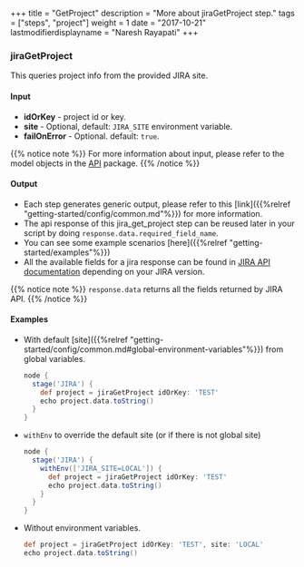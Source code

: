+++
title = "GetProject"
description = "More about jiraGetProject step."
tags = ["steps", "project"]
weight = 1
date = "2017-10-21"
lastmodifierdisplayname = "Naresh Rayapati"
+++

### jiraGetProject

This queries project info from the provided JIRA site.

#### Input

* **idOrKey** - project id or key.
* **site** - Optional, default: `JIRA_SITE` environment variable.
* **failOnError** - Optional. default: `true`.

{{% notice note %}}
For more information about input, please refer to the model objects in the [API](https://github.com/jenkinsci/jira-steps-plugin/tree/master/src/main/java/org/thoughtslive/jenkins/plugins/jira/api) package.
{{% /notice %}}

#### Output

* Each step generates generic output, please refer to this [link]({{%relref "getting-started/config/common.md"%}}) for more information.
* The api response of this jira_get_project step can be reused later in your script by doing `response.data.required_field_name`.
* You can see some example scenarios [here]({{%relref "getting-started/examples"%}})
* All the available fields for a jira response can be found in [JIRA API documentation](https://docs.atlassian.com/jira/REST/) depending on your JIRA version.

{{% notice note %}}
`response.data` returns all the fields returned by JIRA API.
{{% /notice %}}

#### Examples

* With default [site]({{%relref "getting-started/config/common.md#global-environment-variables"%}}) from global variables.

    ```groovy
    node {
      stage('JIRA') {
        def project = jiraGetProject idOrKey: 'TEST'
        echo project.data.toString()
      }
    }
    ```
* `withEnv` to override the default site (or if there is not global site)

    ```groovy
    node {
      stage('JIRA') {
        withEnv(['JIRA_SITE=LOCAL']) {
          def project = jiraGetProject idOrKey: 'TEST'
          echo project.data.toString()
        }
      }
    }
    ```
* Without environment variables.

    ```groovy
    def project = jiraGetProject idOrKey: 'TEST', site: 'LOCAL'
    echo project.data.toString()
    ```
